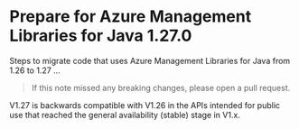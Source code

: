 # Prepare for Azure Management Libraries for Java 1.27.0 #

Steps to migrate code that uses Azure Management Libraries for Java from 1.26 to 1.27 ...

> If this note missed any breaking changes, please open a pull request.

V1.27 is backwards compatible with V1.26 in the APIs intended for public use that reached the general availability (stable) stage in V1.x.
